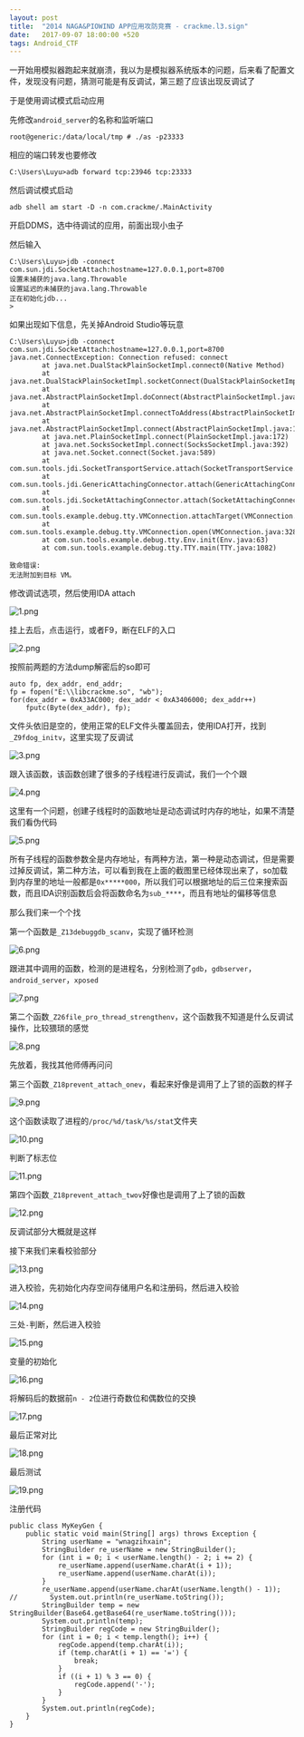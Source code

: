 ```yaml
---
layout: post
title:  "2014 NAGA&PIOWIND APP应用攻防竞赛 - crackme.l3.sign"
date:   2017-09-07 18:00:00 +520
tags: Android_CTF
---
```


一开始用模拟器跑起来就崩溃，我以为是模拟器系统版本的问题，后来看了配置文件，发现没有问题，猜测可能是有反调试，第三题了应该出现反调试了

于是使用调试模式启动应用

先修改`android_server`的名称和监听端口
```
root@generic:/data/local/tmp # ./as -p23333
```

相应的端口转发也要修改
```
C:\Users\Luyu>adb forward tcp:23946 tcp:23333
```

然后调试模式启动
```
adb shell am start -D -n com.crackme/.MainActivity
```

开启DDMS，选中待调试的应用，前面出现小虫子

然后输入
```
C:\Users\Luyu>jdb -connect com.sun.jdi.SocketAttach:hostname=127.0.0.1,port=8700
设置未捕获的java.lang.Throwable
设置延迟的未捕获的java.lang.Throwable
正在初始化jdb...
>
```

如果出现如下信息，先关掉Android Studio等玩意
```
C:\Users\Luyu>jdb -connect com.sun.jdi.SocketAttach:hostname=127.0.0.1,port=8700
java.net.ConnectException: Connection refused: connect
        at java.net.DualStackPlainSocketImpl.connect0(Native Method)
        at java.net.DualStackPlainSocketImpl.socketConnect(DualStackPlainSocketImpl.java:79)
        at java.net.AbstractPlainSocketImpl.doConnect(AbstractPlainSocketImpl.java:350)
        at java.net.AbstractPlainSocketImpl.connectToAddress(AbstractPlainSocketImpl.java:206)
        at java.net.AbstractPlainSocketImpl.connect(AbstractPlainSocketImpl.java:188)
        at java.net.PlainSocketImpl.connect(PlainSocketImpl.java:172)
        at java.net.SocksSocketImpl.connect(SocksSocketImpl.java:392)
        at java.net.Socket.connect(Socket.java:589)
        at com.sun.tools.jdi.SocketTransportService.attach(SocketTransportService.java:222)
        at com.sun.tools.jdi.GenericAttachingConnector.attach(GenericAttachingConnector.java:116)
        at com.sun.tools.jdi.SocketAttachingConnector.attach(SocketAttachingConnector.java:90)
        at com.sun.tools.example.debug.tty.VMConnection.attachTarget(VMConnection.java:519)
        at com.sun.tools.example.debug.tty.VMConnection.open(VMConnection.java:328)
        at com.sun.tools.example.debug.tty.Env.init(Env.java:63)
        at com.sun.tools.example.debug.tty.TTY.main(TTY.java:1082)

致命错误:
无法附加到目标 VM。
```

修改调试选项，然后使用IDA attach

![1.png](/assets/resources/1098ADA7B554FCDE0F477ED5A2D8DA91.png)

挂上去后，点击运行，或者F9，断在ELF的入口

![2.png](/assets/resources/6FEC6AB80F61B9E4F77EC583DC947D2A.png)

按照前两题的方法dump解密后的so即可
```
auto fp, dex_addr, end_addr;  
fp = fopen("E:\\libcrackme.so", "wb");  
for(dex_addr = 0xA33AC000; dex_addr < 0xA3406000; dex_addr++)
    fputc(Byte(dex_addr), fp);
```

文件头依旧是空的，使用正常的ELF文件头覆盖回去，使用IDA打开，找到` _Z9fdog_initv`，这里实现了反调试

![3.png](/assets/resources/498EFB365FF6DD6C40D43077284A2AC1.png)

跟入该函数，该函数创建了很多的子线程进行反调试，我们一个个跟

![4.png](/assets/resources/A5A58A49602207AB31764C6B18C5C4E1.png)

这里有一个问题，创建子线程时的函数地址是动态调试时内存的地址，如果不清楚我们看伪代码

![5.png](/assets/resources/6A198B5C3CC47FAD8A85A9FA7F9ED05E.png)

所有子线程的函数参数全是内存地址，有两种方法，第一种是动态调试，但是需要过掉反调试，第二种方法，可以看到我在上面的截图里已经体现出来了，so加载到内存里的地址一般都是`0x*****000`，所以我们可以根据地址的后三位来搜索函数，而且IDA识别函数后会将函数命名为`sub_****`，而且有地址的偏移等信息

那么我们来一个个找

第一个函数是`_Z13debuggdb_scanv`，实现了循环检测

![6.png](/assets/resources/DA3C85C3EEC9E256AC9BD419BBAB91BF.png)

跟进其中调用的函数，检测的是进程名，分别检测了`gdb`，`gdbserver`，`android_server`，`xposed`

![7.png](/assets/resources/517640C44ADDC20E9D15FB2BAA5699C8.png)

第二个函数`_Z26file_pro_thread_strengthenv`，这个函数我不知道是什么反调试操作，比较猥琐的感觉

![8.png](/assets/resources/A131DF4ECE6D399B1DD952EFDA482F41.png)

先放着，我找其他师傅再问问

第三个函数`_Z18prevent_attach_onev`，看起来好像是调用了上了锁的函数的样子

![9.png](/assets/resources/68D249F50E4510F32EA56ABDC75F09A5.png)

这个函数读取了进程的`/proc/%d/task/%s/stat`文件夹

![10.png](/assets/resources/BB4DB84C4581D49C104DD1E556C2D6B2.png)

判断了标志位

![11.png](/assets/resources/078D0174288A3D22C463E53A0EF6263E.png)

第四个函数`_Z18prevent_attach_twov`好像也是调用了上了锁的函数

![12.png](/assets/resources/6442363E81D8A1B9F39752CF1C984C8B.png)

反调试部分大概就是这样

接下来我们来看校验部分

![13.png](/assets/resources/C0071816F849A5155C831835422527E6.png)

进入校验，先初始化内存空间存储用户名和注册码，然后进入校验

![14.png](/assets/resources/CF11BBEC596863034A112C03AE1FE063.png)

三处`-`判断，然后进入校验

![15.png](/assets/resources/C9B3040DB4F3231178ADAD698836CD7F.png)

变量的初始化

![16.png](/assets/resources/7FB63E6397C75B3F256C9E8D7FC0C024.png)

将解码后的数据前`n - 2`位进行奇数位和偶数位的交换

![17.png](/assets/resources/13127DAB8935D51FBB3EC5E0329FA4D4.png)

最后正常对比

![18.png](/assets/resources/B1466BD6D40C44B5C5B28246AB71F4C0.png)

最后测试

![19.png](/assets/resources/3A52AFF2D112F191D2D62383F68A461F.png)

注册代码
```
public class MyKeyGen {
    public static void main(String[] args) throws Exception {
        String userName = "wnagzihxain";
        StringBuilder re_userName = new StringBuilder();
        for (int i = 0; i < userName.length() - 2; i += 2) {
            re_userName.append(userName.charAt(i + 1));
            re_userName.append(userName.charAt(i));
        }
        re_userName.append(userName.charAt(userName.length() - 1));
//        System.out.println(re_userName.toString());
        StringBuilder temp = new StringBuilder(Base64.getBase64(re_userName.toString()));
        System.out.println(temp);
        StringBuilder regCode = new StringBuilder();
        for (int i = 0; i < temp.length(); i++) {
            regCode.append(temp.charAt(i));
            if (temp.charAt(i + 1) == '=') {
                break;
            }
            if ((i + 1) % 3 == 0) {
                regCode.append('-');
            }
        }
        System.out.println(regCode);
    }
}
```